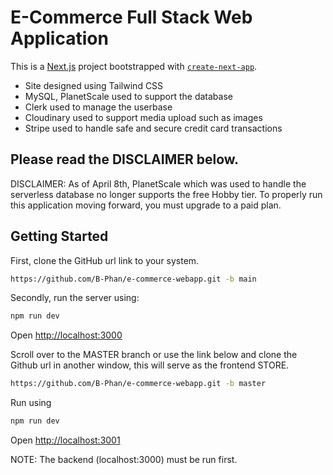 # E-Commerce Full Stack Web Application
This is a [Next.js](https://nextjs.org/) project bootstrapped with [`create-next-app`](https://github.com/vercel/next.js/tree/canary/packages/create-next-app).

- Site designed using Tailwind CSS
- MySQL, PlanetScale used to support the database
- Clerk used to manage the userbase
- Cloudinary used to support media upload such as images
- Stripe used to handle safe and secure credit card transactions


## Please read the DISCLAIMER below.

DISCLAIMER: As of April 8th, PlanetScale which was used to handle the serverless database no longer supports the free Hobby tier. To properly run this application moving forward, you must upgrade to a paid plan.

## Getting Started

First, clone the GitHub url link to your system.
```bash
https://github.com/B-Phan/e-commerce-webapp.git -b main
```
Secondly, run the server using:
```bash
npm run dev
```
Open [http://localhost:3000](http://localhost:3000) 

Scroll over to the MASTER branch or use the link below and clone the Github url in another window, this will serve as the frontend STORE.
```bash
https://github.com/B-Phan/e-commerce-webapp.git -b master
```
Run using 
```bash
npm run dev
```
Open [http://localhost:3001](http://localhost:3001) 

NOTE: The backend (localhost:3000) must be run first.



